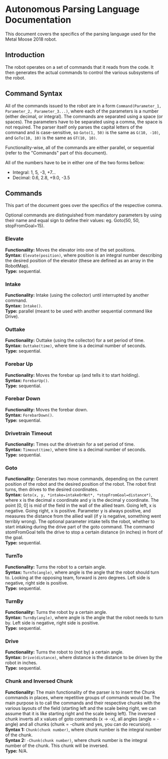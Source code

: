 # Autonomous Parsing Language Documentation
This document covers the specifics of the parsing language used for the Metal Moose 2018 robot.

## Introduction
The robot operates on a set of commands that it reads from the code. It then generates the actual commands to control the various subsystems of the robot.

## Command Syntax
All of the commands issued to the robot are in a form `Command(Parameter_1, Parameter_2, Parameter_3...)`, where each of the parameters is a number (either decimal, or integral). The commands are separated using a space (or spaces). The parameters have to be separated using a comma, the space is not required. The parser itself only parses the capital letters of the command and is case-sensitive, so `Goto(1, 50)` is the same as `G(10, -10)`, and `GoTo(10, 10)` is the same as `GT(10, 10)`.

Functionality-wise, all of the commands are either parallel, or sequential (refer to the "Commands" part of this document).

All of the numbers have to be in either one of the two forms bellow:
* Integral: 1, 5, -3, +7...
* Decimal: 0.6, 2.8, +9.0, -3.5

## Commands
This part of the document goes over the specifics of the respective comma.

Optional commands are distinguished from mandatory parameters by using their name and equal sign to define their values: eg. Goto(50, 50, stopFromGoal=15).

### Elevate
**Functionality:** Moves the elevator into one of the set positions.  
**Syntax:** `Elevate(position)`, where position is an integral number describing the desired position of the elevator (these are defined as an array in the RobotMap).  
**Type:** sequential.

### Intake
**Functionality:** Intake (using the collector) until interrupted by another command.  
**Syntax:** `Intake()`.  
**Type:** parallel (meant to be used with another sequential command like Drive).

### Outtake
**Functionality:** Outtake (using the collector) for a set period of time.  
**Syntax:** `Outtake(time)`, where time is a decimal number of seconds.  
**Type:** sequential.

### Forebar Up
**Functionality:** Moves the forebar up (and tells it to start holding).  
**Syntax:** `ForebarUp()`.  
**Type:** sequential.

### Forebar Down
**Functionality:** Moves the forebar down.  
**Syntax:** `ForebarDown()`.  
**Type:** sequential.

### Drivetrain Timeout
**Functionality:** Times out the drivetrain for a set period of time.  
**Syntax:** `Timeout(time)`, where time is a decimal number of seconds.  
**Type:** sequential.

### Goto
**Functionality:** Generates two move commands, depending on the current position of the robot and the desired position of the robot. The robot first turns, then drives to the desired coordinates.  
**Syntax:** `Goto(x, y, *intake=intakeOrNot*, *stopFromGoal=distance*)`, where x is the decimal x coordinate and y is the decimal y coordinate. The point [0, 0] is mid of the field in the wall of the allied team. Going left, x is negative. Going right, x is positive. Parameter y is always positive, and measures the distance from the allied wall (if y is negative, something went terribly wrong). The optional parameter intake tells the robot, whether to start intaking during the drive part of the goto command. The command stomFromGoal tells the drive to stop a certain distance (in inches) in front of the goal.  
**Type:** sequential.

### TurnTo
**Functionality:** Turns the robot to a certain angle.  
**Syntax:** `TurnTo(angle)`, where angle is the angle that the robot should turn to. Looking at the opposing team, forward is zero degrees. Left side is negative, right side is positive.  
**Type:** sequential.

### TurnBy
**Functionality:** Turns the robot by a certain angle.  
**Syntax:** `TurnBy(angle)`, where angle is the angle that the robot needs to turn by. Left side is negative, right side is positive.  
**Type:** sequential.

### Drive
**Functionality:** Turns the robot to (not by) a certain angle.  
**Syntax:** `Drive(distance)`, where distance is the distance to be driven by the robot in inches.  
**Type:** sequential.

### Chunk and Inversed Chunk
**Functionality:** The main functionality of the parser is to insert the Chunk commands in places, where repetitive groups of commands would be. The main purpose is to call the commands and their respective chunks with the various layouts of the field (starting left and the scale being right, we can assume that it is like starting right and the scale being left). The inversed chunk inverts all x values of goto commands (x -> -x), all angles (angle = -angle) and all chunks (chunk = -chunk and yes, you can do recursion).  
**Syntax 1:** `Chunk(chunk number)`, where chunk number is the integral number of the chunk.  
**Syntax 2:** `-Chunk(chunk number)`, where chunk number is the integral number of the chunk. This chunk will be inversed.  
**Type:** N/A.